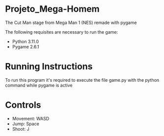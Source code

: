 # Projeto_Mega-Homem
The Cut Man stage from Mega Man 1 (NES) remade with pygame

The following requisites are necessary to run the game:
* Python 3.11.0
* Pygame 2.6.1

# Running Instructions
To run this program it's required to execute the file game.py
with the python command
while pygame is active

# Controls
* Movement: WASD
* Jump: Space
* Shoot: J
